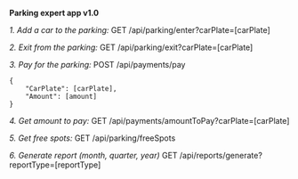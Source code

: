 ﻿**Parking expert app v1.0**

_1. Add a car to the parking:_
    GET /api/parking/enter?carPlate=[carPlate]
    
_2. Exit from the parking:_
    GET /api/parking/exit?carPlate=[carPlate]
 
_3. Pay for the parking:_
    POST /api/payments/pay
    
    {
        "CarPlate": [carPlate],
        "Amount": [amount]
    }

_4. Get amount to pay:_
    GET /api/payments/amountToPay?carPlate=[carPlate]
    
_5. Get free spots:_
    GET /api/parking/freeSpots
    
_6. Generate report (month, quarter, year)_
    GET /api/reports/generate?reportType=[reportType]

